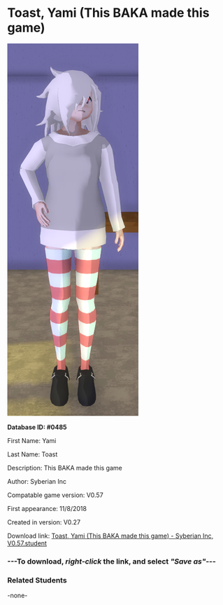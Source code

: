 # Toast, Yami (This BAKA made this game)

<img src="../../Files/Images/Toast, Yami (This BAKA made this game).png" title="Toast, Yami (This BAKA made this game) - Syberian Inc, V0.57">

**Database ID: #0485**

First Name: Yami

Last Name: Toast

Description: This BAKA made this game

Author: Syberian Inc

Compatable game version: V0.57

First appearance: 11/8/2018

Created in version: V0.27

Download link: <a href="https://raw.githubusercontent.com/Arbiter1223/Daigaku-Gurashi-Custom-Students/master/Files/Student%20Files/Toast%2C%20Yami%20(This%20BAKA%20made%20this%20game)%20-%20Syberian%20Inc%2C%20V0.57.student">Toast, Yami (This BAKA made this game) - Syberian Inc, V0.57.student</a>

### ---**To download, _right-click_ the link, and select _"Save as"_**---

### Related Students

-none-
